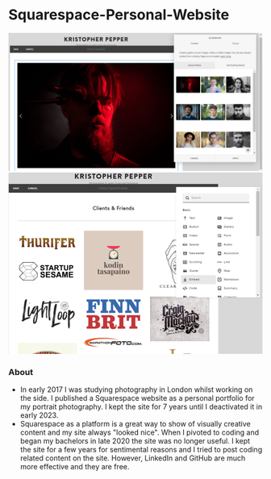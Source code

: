 # Squarespace-Personal-Website

<img src="Squarespace Site 1.png"/>

<img src="Squarespace Site 2.png"/>

### About

- In early 2017 I was studying photography in London whilst working on the side. I published a Squarespace website as a personal portfolio for my portrait photography. I kept the site for 7 years until I deactivated it in early 2023.
- Squarespace as a platform is a great way to show of visually creative content and my site always "looked nice". When I pivoted to coding and began my bachelors in late 2020 the site was no longer useful. I kept the site for a few years for sentimental reasons and I tried to post coding related content on the site. However, LinkedIn and GitHub are much more effective and they are free.
